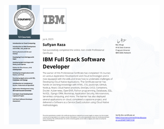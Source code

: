 <img align="center" src="IBM Full Stack Software Developer Professional Certificate.pdf" alt="IBM Full Stack Software Developer Professional Certificate">